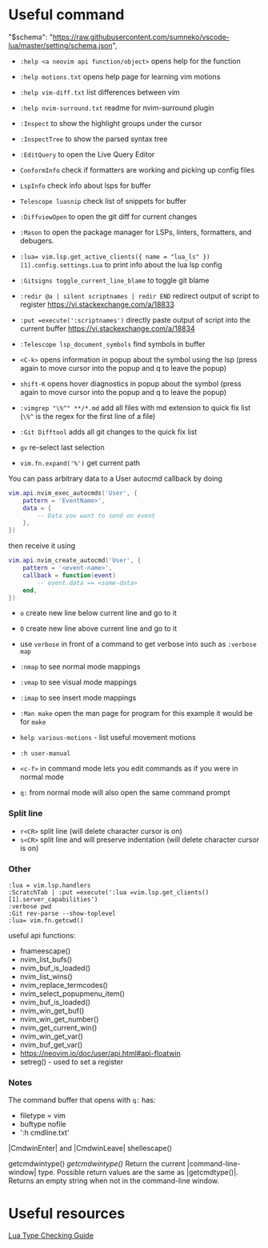 # Useful command

"$schema": "https://raw.githubusercontent.com/sumneko/vscode-lua/master/setting/schema.json",

- `:help <a neovim api function/object>` opens help for the function
- `:help motions.txt` opens help page for learning vim motions
- `:help vim-diff.txt` list differences between vim
- `:help nvim-surround.txt` readme for nvim-surround plugin

- `:Inspect` to show the highlight groups under the cursor
- `:InspectTree` to show the parsed syntax tree
- `:EditQuery` to open the Live Query Editor
- `ConformInfo` check if formatters are working and picking up config files
- `LspInfo` check info about lsps for buffer
- `Telescope luasnip` check list of snippets for buffer

- `:DiffviewOpen` to open the git diff for current changes

- `:Mason` to open the package manager for LSPs, linters, formatters, and debugers.

- `:lua= vim.lsp.get_active_clients({ name = "lua_ls" })[1].config.settings.Lua` to print info about the lua lsp config
- `:Gitsigns toggle_current_line_blame` to toggle git blame

- `:redir @a | silent scriptnames | redir END` redirect output of script to register https://vi.stackexchange.com/a/18833
- `:put =execute(':scriptnames')` directly paste output of script into the current buffer https://vi.stackexchange.com/a/18834

- `:Telescope lsp_document_symbols` find symbols in buffer

- `<C-k>` opens information in popup about the symbol using the lsp (press again to move cursor into the popup and q to leave the popup)
- `shift-K` opens hover diagnostics in popup about the symbol (press again to move cursor into the popup and q to leave the popup)

- `:vimgrep "\%^" **/*.md` add all files with md extension to quick fix list (`\%^` is the regex for the first line of a file)
- `:Git Difftool` adds all git changes to the quick fix list

- `gv` re-select last selection

- `vim.fn.expand('%')` get current path

You can pass arbitrary data to a User autocmd callback by doing

```lua
vim.api.nvim_exec_autocmds('User', {
    pattern = 'EventName>',
    data = {
        -- Data you want to send on event
    },
})
```

then receive it using

```lua
vim.api.nvim_create_autocmd('User', {
    pattern = '<event-name>',
    callback = function(event)
        -- event.data == <some-data>
    end,
})
```

- `o` create new line below current line and go to it
- `O` create new line above current line and go to it

- use `verbose` in front of a command to get verbose into such as `:verbose map`
- `:nmap` to see normal mode mappings
- `:vmap` to see visual mode mappings
- `:imap` to see insert mode mappings
- `:Man make` open the man page for program for this example it would be for `make`

- `help various-motions` - list useful movement motions
- `:h user-manual`

- `<c-f>` in command mode lets you edit commands as if you were in normal mode
- `q:` from normal mode will also open the same command prompt

### Split line

- `r<CR>` split line (will delete character cursor is on)
- `s<CR>` split line and will preserve indentation (will delete character cursor is on)

### Other

```
:lua = vim.lsp.handlers
:ScratchTab | :put =execute(':lua =vim.lsp.get_clients()[1].server_capabilities')
:verbose pwd
:Git rev-parse --show-toplevel
:lua= vim.fn.getcwd()
```

useful api functions:

- fnameescape()
- nvim_list_bufs()
- nvim_buf_is_loaded()
- nvim_list_wins()
- nvim_replace_termcodes()
- nvim_select_popupmenu_item()
- nvim_buf_is_loaded()
- nvim_win_get_buf()
- nvim_win_get_number()
- nvim_get_current_win()
- nvim_win_get_var()
- nvim_buf_get_var()
- https://neovim.io/doc/user/api.html#api-floatwin
- setreg() - used to set a register

### Notes

The command buffer that opens with `q:` has:

- filetype = vim
- buftype nofile
- ':h cmdline.txt'

|CmdwinEnter| and |CmdwinLeave|
shellescape()

getcmdwintype() _getcmdwintype()_
Return the current |command-line-window| type. Possible return
values are the same as |getcmdtype()|. Returns an empty string
when not in the command-line window.

# Useful resources

[Lua Type Checking Guide](https://mrcjkb.dev/posts/2023-08-17-lua-adts.html)
